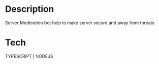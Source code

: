# Description
Server Moderation bot help to make server secure and away from threats

# Tech

TYPESCRIPT | NODEJS
